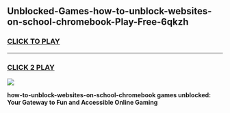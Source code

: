 
## Unblocked-Games-how-to-unblock-websites-on-school-chromebook-Play-Free-6qkzh
<h3>
<a href="https://premium76.site?title=how-to-unblock-websites-on-school-chromebook&ref=10A">CLICK TO PLAY</a></h3>
<hr>

<h3>
<a href="https://premium76.site?title=how-to-unblock-websites-on-school-chromebook&ref=10A">CLICK 2 PLAY</a>
  
</h3>

<a href="https://premium76.site?title=how-to-unblock-websites-on-school-chromebook&ref=10A"><img src="https://clearcache.store/games.png"></a>


**how-to-unblock-websites-on-school-chromebook games unblocked: Your Gateway to Fun and Accessible Online Gaming**
